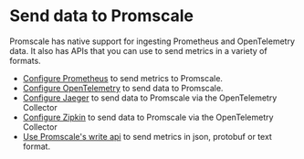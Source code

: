 # Send data to Promscale
Promscale has native support for ingesting Prometheus and OpenTelemetry data.
It also has APIs that you can use to send metrics in a variety of formats.

*   [Configure Prometheus][configure-prometheus] to send metrics to Promscale.
*   [Configure OpenTelemetry][configure-opentelemetry] to send data to Promscale.
*   [Configure Jaeger][configure-jaeger] to send data to Promscale via the OpenTelemetry Collector
*   [Configure Zipkin][configure-zipkin] to send data to Promscale via the OpenTelemetry Collector
*   [Use Promscale's write api][promscale-write-api] to send metrics in 
    json, protobuf or text format.

[configure-prometheus]: promscale/:currentVersion:/send-data/prometheus/
[configure-opentelemetry]: promscale/:currentVersion:/send-data/opentelemetry/
[configure-jaeger]: promscale/:currentVersion:/send-data/jaeger/
[configure-zipkin]: promscale/:currentVersion:/send-data/zipkin/
[promscale-write-api]: https://github.com/timescale/promscale/blob/master/docs/writing_to_promscale.md
